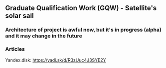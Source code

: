 ## Graduate Qualification Work (GQW) - Satellite's solar sail

### Architecture of project is awful now, but it's in progress (alpha) and it may change in the future

### Articles
Yandex.disk: https://yadi.sk/d/R3zUuc4J3SYE2Y
